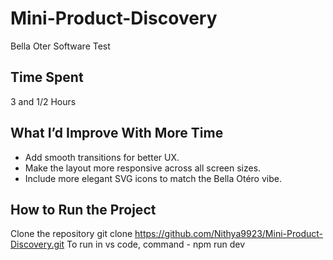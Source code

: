 # Mini-Product-Discovery
Bella Oter Software Test

## Time Spent 
   3 and 1/2 Hours
  
## What I’d Improve With More Time

  * Add smooth transitions for better UX.
  * Make the layout more responsive across all screen sizes.
  * Include more elegant SVG icons to match the Bella Otéro vibe.

## How to Run the Project

   Clone the repository
    git clone https://github.com/Nithya9923/Mini-Product-Discovery.git
    To run in vs code, command - npm run dev
  
  
